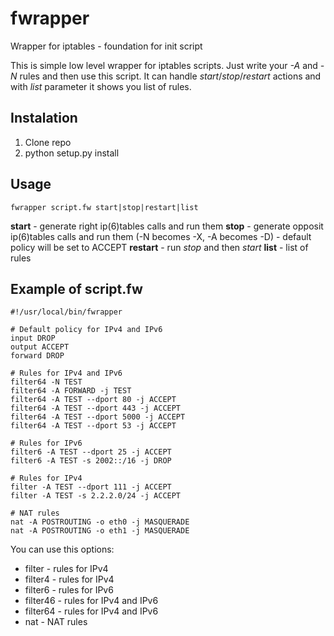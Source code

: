 fwrapper
========

Wrapper for iptables - foundation for init script

This is simple low level wrapper for iptables scripts. Just write your *-A* and *-N* rules and then use this script. It can handle *start*/*stop*/*restart* actions and with *list* parameter it shows you list of rules.

Instalation
-----------

1. Clone repo
2. python setup.py install

Usage
-----

    fwrapper script.fw start|stop|restart|list

**start** - generate right ip(6)tables calls and run them
**stop** - generate opposit ip(6)tables calls and run them (-N becomes -X, -A becomes -D)
         - default policy will be set to ACCEPT
**restart** - run *stop* and then *start*
**list** - list of rules

Example of script.fw
--------------------

    #!/usr/local/bin/fwrapper

    # Default policy for IPv4 and IPv6
    input DROP
    output ACCEPT
    forward DROP

    # Rules for IPv4 and IPv6
    filter64 -N TEST
    filter64 -A FORWARD -j TEST
    filter64 -A TEST --dport 80 -j ACCEPT
    filter64 -A TEST --dport 443 -j ACCEPT
    filter64 -A TEST --dport 5000 -j ACCEPT
    filter64 -A TEST --dport 53 -j ACCEPT
    
    # Rules for IPv6
    filter6 -A TEST --dport 25 -j ACCEPT
    filter6 -A TEST -s 2002::/16 -j DROP

    # Rules for IPv4
    filter -A TEST --dport 111 -j ACCEPT
    filter -A TEST -s 2.2.2.0/24 -j ACCEPT

    # NAT rules
    nat -A POSTROUTING -o eth0 -j MASQUERADE
    nat -A POSTROUTING -o eth1 -j MASQUERADE

You can use this options:

* filter - rules for IPv4
* filter4 - rules for IPv4
* filter6 - rules for IPv6
* filter46 - rules for IPv4 and IPv6
* filter64 - rules for IPv4 and IPv6
* nat - NAT rules
